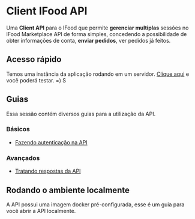 # Client IFood API
Uma **Client API** para o IFood que permite **gerenciar multiplas** sessões no IFood Marketplace API de forma simples, concedendo a possibilidade de obter informações de conta, **enviar pedidos**, ver pedidos já feitos.

## Acesso rápido
Temos uma instância da aplicação rodando em um servidor. [Clique aqui]() e você poderá testar. =)
S

## Guias
Essa sessão contém diversos guias para a utilização da API.

### Básicos
- [Fazendo autenticação na API](./docs/authentication.md)

### Avançados
- [Tratando respostas da API](./docs/handle-status-response.md)

## Rodando o ambiente localmente
A API possui uma imagem docker pré-configurada, esse é um guia para você abrir a API localmente.
